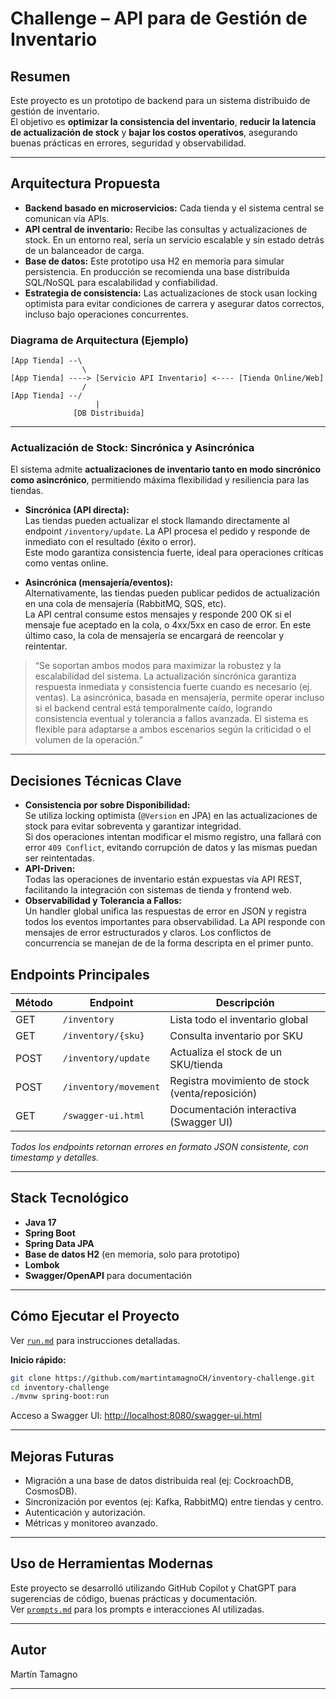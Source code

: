 # Challenge – API para de Gestión de Inventario

## Resumen

Este proyecto es un prototipo de backend para un sistema distribuido de gestión de inventario.  
El objetivo es **optimizar la consistencia del inventario**, **reducir la latencia de actualización de stock** y **bajar los costos operativos**, asegurando buenas prácticas en errores, seguridad y observabilidad.

---

## Arquitectura Propuesta

- **Backend basado en microservicios:** Cada tienda y el sistema central se comunican vía APIs.
- **API central de inventario:** Recibe las consultas y actualizaciones de stock. En un entorno real, sería un servicio escalable y sin estado detrás de un balanceador de carga.
- **Base de datos:** Este prototipo usa H2 en memoria para simular persistencia. En producción se recomienda una base distribuida SQL/NoSQL para escalabilidad y confiabilidad.
- **Estrategia de consistencia:** Las actualizaciones de stock usan locking optimista para evitar condiciones de carrera y asegurar datos correctos, incluso bajo operaciones concurrentes.

### Diagrama de Arquitectura (Ejemplo)

```
[App Tienda] --\
                \
[App Tienda] ----> [Servicio API Inventario] <---- [Tienda Online/Web]
                /
[App Tienda] --/
                   |
              [DB Distribuida]
```
---
### Actualización de Stock: Sincrónica y Asincrónica

El sistema admite **actualizaciones de inventario tanto en modo sincrónico como asincrónico**, permitiendo máxima flexibilidad y resiliencia para las tiendas.

- **Sincrónica (API directa):**  
  Las tiendas pueden actualizar el stock llamando directamente al endpoint `/inventory/update`. La API procesa el pedido y responde de inmediato con el resultado (éxito o error).  
  Este modo garantiza consistencia fuerte, ideal para operaciones críticas como ventas online.

- **Asincrónica (mensajería/eventos):**  
  Alternativamente, las tiendas pueden publicar pedidos de actualización en una cola de mensajería (RabbitMQ, SQS, etc).  
  La API central consume estos mensajes y responde 200 OK si el mensaje fue aceptado en la cola, o 4xx/5xx en caso de error. En este último caso, la cola de mensajería se encargará de reencolar y reintentar.

> “Se soportan ambos modos para maximizar la robustez y la escalabilidad del sistema. La actualización sincrónica garantiza respuesta inmediata y consistencia fuerte cuando es necesario (ej. ventas). La asincrónica, basada en mensajería, permite operar incluso si el backend central está temporalmente caído, logrando consistencia eventual y tolerancia a fallos avanzada. El sistema es flexible para adaptarse a ambos escenarios según la criticidad o el volumen de la operación.”
---

## Decisiones Técnicas Clave

- **Consistencia por sobre Disponibilidad:**  
  Se utiliza locking optimista (`@Version` en JPA) en las actualizaciones de stock para evitar sobreventa y garantizar integridad.  
  Si dos operaciones intentan modificar el mismo registro, una fallará con error `409 Conflict`, evitando corrupción de datos y las mismas puedan ser reintentadas.
- **API-Driven:**  
  Todas las operaciones de inventario están expuestas vía API REST, facilitando la integración con sistemas de tienda y frontend web.
- **Observabilidad y Tolerancia a Fallos:**  
  Un handler global unifica las respuestas de error en JSON y registra todos los eventos importantes para observabilidad. La API responde con mensajes de error estructurados y claros. Los conflictos de concurrencia se manejan de de la forma descripta en el primer punto.


## Endpoints Principales

| Método | Endpoint                      | Descripción                                     |
|--------|-------------------------------|-------------------------------------------------|
| GET    | `/inventory`                  | Lista todo el inventario global                 |
| GET    | `/inventory/{sku}`            | Consulta inventario por SKU                     |
| POST   | `/inventory/update`           | Actualiza el stock de un SKU/tienda             |
| POST   | `/inventory/movement`         | Registra movimiento de stock (venta/reposición) |
| GET    | `/swagger-ui.html`            | Documentación interactiva (Swagger UI)          |

*Todos los endpoints retornan errores en formato JSON consistente, con timestamp y detalles.*

---

## Stack Tecnológico

- **Java 17**
- **Spring Boot**
- **Spring Data JPA**
- **Base de datos H2** (en memoria, solo para prototipo)
- **Lombok**
- **Swagger/OpenAPI** para documentación

---

## Cómo Ejecutar el Proyecto

Ver [`run.md`](./run.md) para instrucciones detalladas.

**Inicio rápido:**
```bash
git clone https://github.com/martintamagnoCH/inventory-challenge.git
cd inventory-challenge
./mvnw spring-boot:run
```
Acceso a Swagger UI: [http://localhost:8080/swagger-ui.html](http://localhost:8080/swagger-ui.html)

---

## Mejoras Futuras

- Migración a una base de datos distribuida real (ej: CockroachDB, CosmosDB).
- Sincronización por eventos (ej: Kafka, RabbitMQ) entre tiendas y centro.
- Autenticación y autorización.
- Métricas y monitoreo avanzado.

---

## Uso de Herramientas Modernas

Este proyecto se desarrolló utilizando GitHub Copilot y ChatGPT para sugerencias de código, buenas prácticas y documentación.  
Ver [`prompts.md`](./prompts.md) para los prompts e interacciones AI utilizadas.

---

## Autor

Martín Tamagno

---